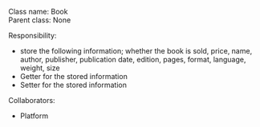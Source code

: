 Class name: Book \
Parent class: None

Responsibility:
* store the following information; 
whether the book is sold,
  price,
  name,
  author,
  publisher,
  publication date,
  edition,
  pages,
  format,
  language,
  weight,
  size
* Getter for the stored information
* Setter for the stored information

Collaborators:
* Platform